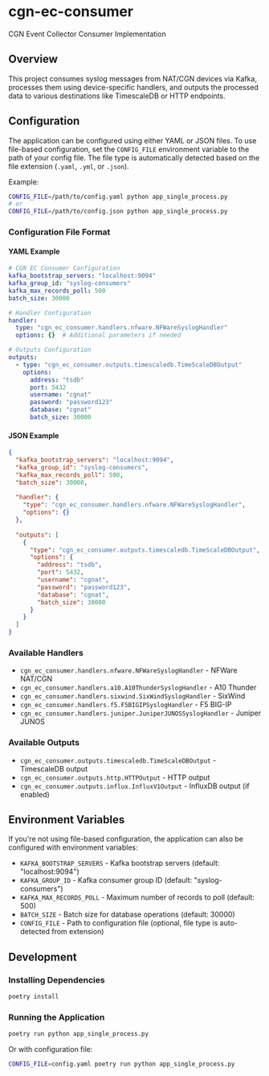 # cgn-ec-consumer

CGN Event Collector Consumer Implementation

## Overview

This project consumes syslog messages from NAT/CGN devices via Kafka, processes them using device-specific handlers, and outputs the processed data to various destinations like TimescaleDB or HTTP endpoints.

## Configuration

The application can be configured using either YAML or JSON files. To use file-based configuration, set the `CONFIG_FILE` environment variable to the path of your config file. The file type is automatically detected based on the file extension (`.yaml`, `.yml`, or `.json`).

Example:
```bash
CONFIG_FILE=/path/to/config.yaml python app_single_process.py
# or
CONFIG_FILE=/path/to/config.json python app_single_process.py
```

### Configuration File Format

#### YAML Example

```yaml
# CGN EC Consumer Configuration
kafka_bootstrap_servers: "localhost:9094"
kafka_group_id: "syslog-consumers"
kafka_max_records_poll: 500
batch_size: 30000

# Handler Configuration
handler:
  type: "cgn_ec_consumer.handlers.nfware.NFWareSyslogHandler"
  options: {}  # Additional parameters if needed

# Outputs Configuration
outputs:
  - type: "cgn_ec_consumer.outputs.timescaledb.TimeScaleDBOutput"
    options:
      address: "tsdb"
      port: 5432
      username: "cgnat"
      password: "password123"
      database: "cgnat"
      batch_size: 30000
```

#### JSON Example

```json
{
  "kafka_bootstrap_servers": "localhost:9094",
  "kafka_group_id": "syslog-consumers",
  "kafka_max_records_poll": 500,
  "batch_size": 30000,
  
  "handler": {
    "type": "cgn_ec_consumer.handlers.nfware.NFWareSyslogHandler",
    "options": {}
  },
  
  "outputs": [
    {
      "type": "cgn_ec_consumer.outputs.timescaledb.TimeScaleDBOutput",
      "options": {
        "address": "tsdb",
        "port": 5432,
        "username": "cgnat",
        "password": "password123",
        "database": "cgnat",
        "batch_size": 30000
      }
    }
  ]
}
```

### Available Handlers

- `cgn_ec_consumer.handlers.nfware.NFWareSyslogHandler` - NFWare NAT/CGN
- `cgn_ec_consumer.handlers.a10.A10ThunderSyslogHandler` - A10 Thunder
- `cgn_ec_consumer.handlers.sixwind.SixWindSyslogHandler` - SixWind
- `cgn_ec_consumer.handlers.f5.F5BIGIPSyslogHandler` - F5 BIG-IP
- `cgn_ec_consumer.handlers.juniper.JuniperJUNOSSyslogHandler` - Juniper JUNOS

### Available Outputs

- `cgn_ec_consumer.outputs.timescaledb.TimeScaleDBOutput` - TimescaleDB output
- `cgn_ec_consumer.outputs.http.HTTPOutput` - HTTP output
- `cgn_ec_consumer.outputs.influx.InfluxV1Output` - InfluxDB output (if enabled)

## Environment Variables

If you're not using file-based configuration, the application can also be configured with environment variables:

- `KAFKA_BOOTSTRAP_SERVERS` - Kafka bootstrap servers (default: "localhost:9094")
- `KAFKA_GROUP_ID` - Kafka consumer group ID (default: "syslog-consumers")
- `KAFKA_MAX_RECORDS_POLL` - Maximum number of records to poll (default: 500)
- `BATCH_SIZE` - Batch size for database operations (default: 30000)
- `CONFIG_FILE` - Path to configuration file (optional, file type is auto-detected from extension)

## Development

### Installing Dependencies

```bash
poetry install
```

### Running the Application

```bash
poetry run python app_single_process.py
```

Or with configuration file:

```bash
CONFIG_FILE=config.yaml poetry run python app_single_process.py
```